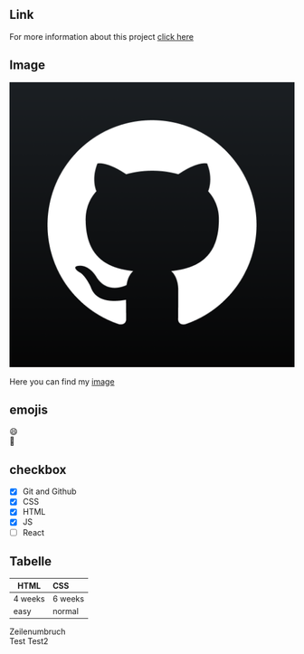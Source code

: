 ## Link
For more information about this project [click here](https://google.com)

## Image
![github-logo](github-logo.png)

Here you can find my [image](github-logo.png)

## emojis
😄  
:book:


## checkbox
- [X] Git and Github
- [X] CSS
- [X] HTML
- [X] JS
- [ ] React

## Tabelle
| HTML | CSS |
| ----- | :--- |
| 4 weeks | 6 weeks |
| easy | normal |

Zeilenumbruch  
Test
Test2
